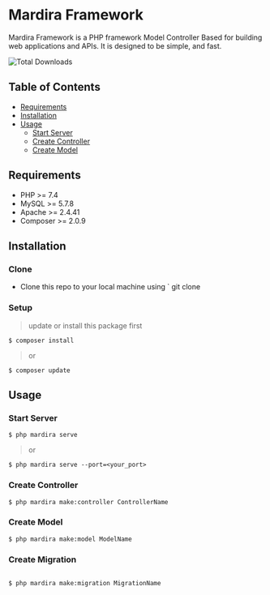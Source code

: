<!-- write title Mardira Framework -->

# Mardira Framework

<!-- Description here -->

Mardira Framework is a PHP framework Model Controller Based for building web applications and APIs. It is designed to be simple, and fast.

<!-- total download repository -->

![Total Downloads](https://img.shields.io/github/downloads/Bootcamp-STMIK-Mardira-Indonesia/mardira-framework/total?color=e&label=Total%20Downloads&style=flat-square)

## Table of Contents

- [Requirements](#requirements)
- [Installation](#installation)
- [Usage](#usage)
  - [Start Server](#start-server)
  - [Create Controller](#create-controller)
  - [Create Model](#create-model)



## Requirements

- PHP >= 7.4
- MySQL >= 5.7.8
- Apache >= 2.4.41
- Composer >= 2.0.9

## Installation

<!-- Installation here -->

### Clone

- Clone this repo to your local machine using `
  git clone

### Setup

> update or install this package first

```shell
$ composer install
```

> or

```shell
$ composer update
```

## Usage

### Start Server

```shell
$ php mardira serve
```

> or

```shell
$ php mardira serve --port=<your_port>
```

### Create Controller

```shell
$ php mardira make:controller ControllerName
```

### Create Model

```shell
$ php mardira make:model ModelName
```

### Create Migration

```shell

$ php mardira make:migration MigrationName
```
